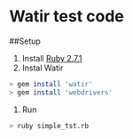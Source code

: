 # Watir test code

##Setup

1) Install [Ruby 2.7.1](https://www.ruby-lang.org/en/documentation/installation/)
1) Instal Watir
```sh
> gem install 'watir'
> gem install 'webdrivers'
```
1) Run
```sh
> ruby simple_tst.rb
```